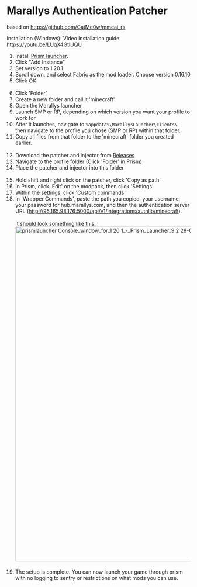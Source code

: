 # Marallys Authentication Patcher
based on https://github.com/CatMe0w/mmcai_rs


Installation (Windows): 
Video installation guide: https://youtu.be/LUqX4GtlUQU
1. Install [Prism launcher](https://prismlauncher.org/).
2. Click "Add Instance"
3. Set version to 1.20.1
4. Scroll down, and select Fabric as the mod loader. Choose version 0.16.10
5. Click OK
<br></br>
6. Click 'Folder'
7. Create a new folder and call it 'minecraft'
8. Open the Marallys launcher
9. Launch SMP or RP, depending on which version you want your profile to work for
10. After it launches, navigate to `%appdata%\MarallysLauncher\clients\`, then navigate to the profile you chose (SMP or RP) within that folder.
11. Copy all files from that folder to the 'minecraft' folder you created earlier.
<br></br>
13. Download the patcher and injector from [Releases](https://github.com/jbsparrow/marallys-auth-patcher/releases/latest)
14. Navigate to the profile folder (Click 'Folder' in Prism)
15. Place the patcher and injector into this folder
<br></br>
16. Hold shift and right click on the patcher, click 'Copy as path'
17. In Prism, click 'Edit' on the modpack, then click 'Settings'
18. Within the settings, click 'Custom commands'
19. In 'Wrapper Commands', paste the path you copied, your username, your password for hub.marallys.com, and then the authentication server URL (http://95.165.98.176:5000/api/v1/integrations/authlib/minecraft).<br></br>
    It should look something like this: <img width="916" alt="prismlauncher Console_window_for_1 20 1_-_Prism_Launcher_9 2 28-03-25 1832x263 f71953df-150c-4fe6-9e" src="https://github.com/user-attachments/assets/f91f0c9b-1be7-4663-80ec-1251c3582343" />
<br></br>
21. The setup is complete. You can now launch your game through prism with no logging to sentry or restrictions on what mods you can use.

